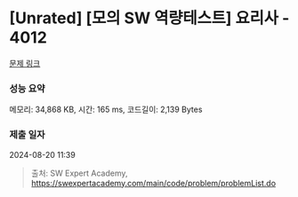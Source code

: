 # [Unrated] [모의 SW 역량테스트] 요리사 - 4012 

[문제 링크](https://swexpertacademy.com/main/code/problem/problemDetail.do?contestProbId=AWIeUtVakTMDFAVH) 

### 성능 요약

메모리: 34,868 KB, 시간: 165 ms, 코드길이: 2,139 Bytes

### 제출 일자

2024-08-20 11:39



> 출처: SW Expert Academy, https://swexpertacademy.com/main/code/problem/problemList.do
